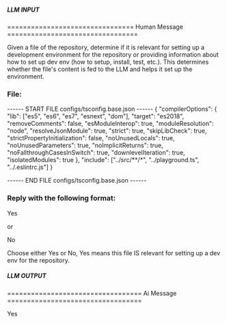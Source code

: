 ##### LLM INPUT #####
================================ Human Message =================================

Given a file of the repository, determine if it is relevant for setting up a development environment for the repository or providing information about how to set up dev env (how to setup, install, test, etc.). This determines whether the file's content is fed to the LLM and helps it set up the environment.

### File:
------ START FILE configs/tsconfig.base.json ------
{
  "compilerOptions": {
    "lib": ["es5", "es6", "es7", "esnext", "dom"],
    "target": "es2018",
    "removeComments": false,
    "esModuleInterop": true,
    "moduleResolution": "node",
    "resolveJsonModule": true,
    "strict": true,
    "skipLibCheck": true,
    "strictPropertyInitialization": false,
    "noUnusedLocals": true,
    "noUnusedParameters": true,
    "noImplicitReturns": true,
    "noFallthroughCasesInSwitch": true,
    "downlevelIteration": true,
    "isolatedModules": true
  },
  "include": ["../src/**/*", "../playground.ts", "../.eslintrc.js"]
}

------ END FILE configs/tsconfig.base.json ------

### Reply with the following format:

<rel>Yes</rel>

or

<rel>No</rel>

Choose either Yes or No, Yes means this file IS relevant for setting up a dev env for the repository.

##### LLM OUTPUT #####
================================== Ai Message ==================================

<rel>Yes</rel>